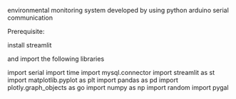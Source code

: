environmental monitoring system developed by using 
python 
arduino 
serial communication


Prerequisite:  

install streamlit 

and import the following libraries 

import serial
import time
import mysql.connector
import streamlit as st
import matplotlib.pyplot as plt
import pandas as pd
import plotly.graph_objects as go
import numpy as np 
import random
import pygal